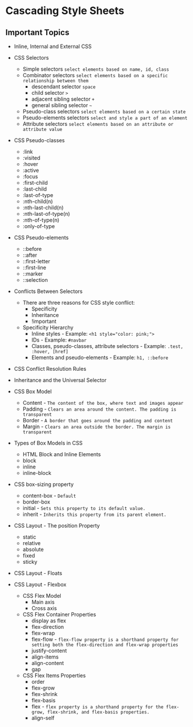 
# Cascading Style Sheets

## Important Topics

- Inline, Internal and External CSS

- CSS Selectors
    - Simple selectors `select elements based on name, id, class`
    - Combinator selectors `select elements based on a specific relationship between them`
        - descendant selector `space`
        - child selector `>`
        - adjacent sibling selector `+`
        - general sibling selector `~`
    - Pseudo-class selectors `select elements based on a certain state`
    - Pseudo-elements selectors `select and style a part of an element`
    - Attribute selectors `select elements based on an attribute or attribute value`

- CSS Pseudo-classes
    - :link
    - :visited
    - :hover
    - :active
    - :focus
    - :first-child
    - :last-child
    - :last-of-type
    - :nth-child(n)
    - :nth-last-child(n)
    - :nth-last-of-type(n)
    - :nth-of-type(n)
    - :only-of-type

- CSS Pseudo-elements
    - ::before
    - ::after
    - ::first-letter
    - ::first-line
    - ::marker
    - ::selection


- Conflicts Between Selectors
    - There are three reasons for CSS style conflict:
        - Specificity
        - Inheritance
        - !important
    - Specificity Hierarchy
        - Inline styles - Example: `<h1 style="color: pink;">`
        - IDs - Example: `#navbar`
        - Classes, pseudo-classes, attribute selectors - Example: `.test, :hover, [href]`
        - Elements and pseudo-elements - Example: `h1, ::before`
- CSS Conflict Resolution Rules

- Inheritance and the Universal Selector

- CSS Box Model
    - Content - `The content of the box, where text and images appear`
    - Padding - `Clears an area around the content. The padding is transparent`
    - Border - `A border that goes around the padding and content`
    - Margin - `Clears an area outside the border. The margin is transparent`

- Types of Box Models in CSS
    - HTML Block and Inline Elements
    - block
    - inline
    - inline-block

- CSS box-sizing property
    - content-box - `Default`
    - border-box
    - initial - `Sets this property to its default value.`
    - inherit - `Inherits this property from its parent element.`

- CSS Layout - The position Property
    - static
    - relative
    - absolute
    - fixed
    - sticky

- CSS Layout - Floats

- CSS Layout - Flexbox
    - CSS Flex Model
        - Main axis
        - Cross axis
    - CSS Flex Container Properties
        - display as flex
        - flex-direction
        - flex-wrap
        - flex-flow - `flex-flow property is a shorthand property for setting both the flex-direction and flex-wrap properties`
        - justify-content
        - align-items
        - align-content
        - gap
    - CSS Flex Items Properties
        - order
        - flex-grow
        - flex-shrink
        - flex-basis
        - flex - `flex property is a shorthand property for the flex-grow, flex-shrink, and flex-basis properties.`
        - align-self

